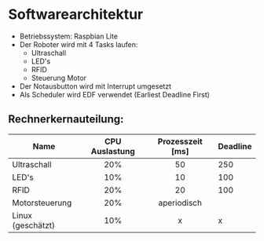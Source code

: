 # Softwarearchitektur

* Betriebssystem: Raspbian Lite
* Der Roboter wird mit 4 Tasks laufen:
    *  Ultraschall
    *  LED's
    *  RFID
    *  Steuerung Motor
* Der Notausbutton wird mit Interrupt umgesetzt
* Als Scheduler wird EDF verwendet (Earliest Deadline First)
## Rechnerkernauteilung:

| Name | CPU Auslastung | Prozesszeit [ms] | Deadline |
| --- |:---:|:---:| --- |
| Ultraschall | 20% | 50 | 250 |
| LED's | 10% | 10 | 100 |
| RFID | 20% | 20 | 100 |
|Motorsteuerung | 20% | aperiodisch ||
| Linux (geschätzt) | 10% | x | x |
